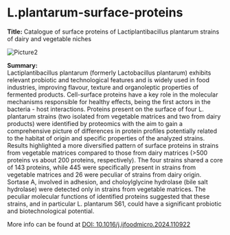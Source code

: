 # L.plantarum-surface-proteins

**Title:** Catalogue of surface proteins of Lactiplantibacillus plantarum strains of dairy and vegetable niches

![Picture2](https://github.com/user-attachments/assets/ebe9df01-4e88-4b2c-bc7e-3dbc04eed2cf)

**Summary:**  
Lactiplantibacillus plantarum (formerly Lactobacillus plantarum) exhibits relevant probiotic and technological features and is widely used in food industries, improving flavour, texture and organoleptic properties of fermented products. Cell-surface proteins have a key role in the molecular mechanisms responsible for healthy effects, being the first actors in the bacteria - host interactions. Proteins present on the surface of four L. plantarum strains (two isolated from vegetable matrices and two from dairy products) were identified by proteomics with the aim to gain a comprehensive picture of differences in protein profiles potentially related to the habitat of origin and specific properties of the analyzed strains. Results highlighted a more diversified pattern of surface proteins in strains from vegetable matrices compared to those from dairy matrices (>500 proteins vs about 200 proteins, respectively). The four strains shared a core of 143 proteins, while 445 were specifically present in strains from vegetable matrices and 26 were peculiar of strains from dairy origin. Sortase A, involved in adhesion, and choloylglycine hydrolase (bile salt hydrolase) were detected only in strains from vegetable matrices. The peculiar molecular functions of identified proteins suggested that these strains, and in particular L. plantarum S61, could have a significant probiotic and biotechnological potential.

More info can be found at [DOI: 10.1016/j.ijfoodmicro.2024.110922]([https://doi.org/10.3389/fpls.2024.1483717](https://www.sciencedirect.com/science/article/pii/S0168160524003660?via%3Dihub))

